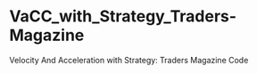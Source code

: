 # VaCC_with_Strategy_Traders-Magazine
Velocity And Acceleration with Strategy: Traders Magazine Code
